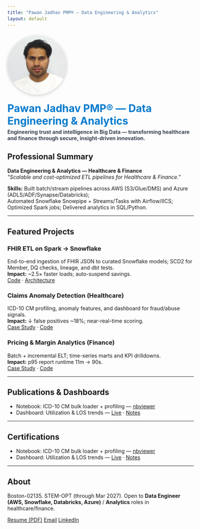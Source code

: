 ```yaml
---
title: "Pawan Jadhav PMP® — Data Engineering & Analytics"
layout: default
---
```


<div class="hero" style="display:flex;align-items:center;gap:20px;flex-wrap:wrap;margin-top:20px;">
<img src="assets/images/QA_Tester.jpg" alt="Pawan Jadhav" width="160"
       style="border-radius:50%;box-shadow:0 2px 8px rgba(0,0,0,0.2);" />
  <div>
    <h1 style="color:#007ACC;margin:0;">Pawan Jadhav PMP® — Data Engineering & Analytics</h1>
    <p style="margin:.25rem 0 0;"><strong style="color:#374151;">Engineering trust and intelligence in Big Data — transforming healthcare and finance through secure, insight-driven innovation.</strong></p>
  </div>
</div>

<!-- <table style="width:100%;">
  <tr>
    <td style="vertical-align:middle;">
      <h1>Pawan Jadhav</h1>
      <h3>Data Engineering & Analytics — Healthcare & Finance</h3>
      <p>Scalable and cost-optimized ETL pipelines for Healthcare & Finance.</p>
    </td>
    <td style="text-align:right; vertical-align:middle;">
      <img src="assets/images/pawan_profile.png" alt="Pawan Jadhav" width="180" style="border-radius: 10px;">
    </td>
  </tr>
</table> -->
<!-- <p align="center">
  <img src="assets/images/QA Tester.jpg" alt="Pawan Jadhav" width="300" style="border-radius: 15px;">
</p> -->

## Professional Summary
**Data Engineering & Analytics — Healthcare & Finance**<br>
*"Scalable and cost-optimized ETL pipelines for Healthcare & Finance."*

**Skills:** 
Built batch/stream pipelines across AWS (S3/Glue/DMS) and Azure (ADLS/ADF/Synapse/Databricks);<br> 
Automated Snowflake Snowpipe + Streams/Tasks with Airflow/IICS;  
Optimized Spark jobs; 
Delivered analytics in SQL/Python.

---

## Featured Projects

### FHIR ETL on Spark → Snowflake
End-to-end ingestion of FHIR JSON to curated Snowflake models; SCD2 for Member, DQ checks, lineage, and dbt tests.  
**Impact:** ~2.5× faster loads; auto-suspend savings.  
[Code](https://github.com/<repo-fhir>) · [Architecture](/assets/diagrams/fhir_snowflake.png)

### Claims Anomaly Detection (Healthcare)
ICD-10 CM profiling, anomaly features, and dashboard for fraud/abuse signals.  
**Impact:** ↓ false positives ~18%; near-real-time scoring.  
[Case Study](/projects/healthcare-claims/) · [Code](https://github.com/<repo-claims>)

### Pricing & Margin Analytics (Finance)
Batch + incremental ELT; time-series marts and KPI drilldowns.  
**Impact:** p95 report runtime 11m → 90s.  
[Case Study](/projects/finance-fraud/) · [Code](https://github.com/<repo-pricing>)

---

## Publications & Dashboards
- Notebook: ICD-10 CM bulk loader + profiling — [nbviewer](https://nbviewer.org/...)  
- Dashboard: Utilization & LOS trends — [Live](https://lookerstudio.google.com/...) · [Notes](/blog/los-trends.md)

---

## Certifications
- Notebook: ICD-10 CM bulk loader + profiling — [nbviewer](https://nbviewer.org/...)  
- Dashboard: Utilization & LOS trends — [Live](https://lookerstudio.google.com/...) · [Notes](/blog/los-trends.md)

---

## About
Boston-02135. STEM-OPT (through Mar 2027). Open to **Data Engineer (AWS, Snowflake, Databricks, Azure)** / **Analytics** roles in healthcare/finance.
<p>
  <a class="btn" href="/assets/Pawan_Jadhav_Resume.pdf" target="_blank">Resume (PDF)</a>
  <a class="btn" href="mailto:contact@pawanjadhav7@gmail.com">Email</a>
  <a class="btn" href="https://www.linkedin.com/in/yourlinkedin" target="_blank">LinkedIn</a>
</p>

